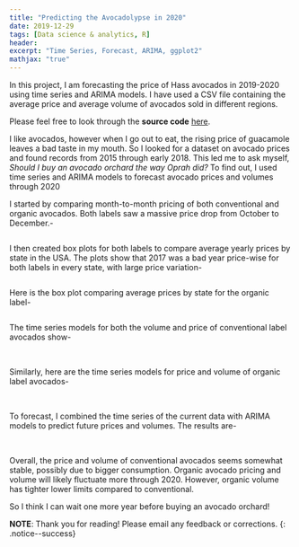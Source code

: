 ```yaml
---
title: "Predicting the Avocadolypse in 2020"
date: 2019-12-29
tags: [Data science & analytics, R]
header:
excerpt: "Time Series, Forecast, ARIMA, ggplot2"
mathjax: "true"
---
```

In this project, I am forecasting the price of Hass avocados in 2019-2020 using time series and ARIMA models. I have used a CSV file containing the average price and average volume of avocados sold in different regions.

Please feel free to look through the **source code** [here](https://github.com/opendatasurgeon/Predicting2020Avocadolypse_r).

I like avocados, however when I go out to eat, the rising price of guacamole leaves a bad taste in my mouth. So I looked for a dataset on avocado prices and found records from 2015 through early 2018. This led me to ask myself, *Should I buy an avocado orchard the way Oprah did?* To find out, I used time series and ARIMA models to forecast avocado prices and volumes through 2020

I started by comparing month-to-month pricing of both conventional and organic avocados. Both labels saw a massive price drop from October to December.-

<img src="{{ site.url }}{{ site.baseurl }}/images/avocados/avg_month_prices_both.png" alt="">

I then created box plots for both labels to compare average yearly prices by state in the USA. The plots show that 2017 was a bad year price-wise for both labels in every state, with large price variation-

<img src="{{ site.url }}{{ site.baseurl }}/images/avocados/avg_yr_price_conv.png" alt="">

Here is the box plot comparing average prices by state for the organic label-

<img src="{{ site.url }}{{ site.baseurl }}/images/avocados/avg_yr_price_org.png" alt="">

The time series models for both the volume and price of conventional label avocados show-

<img src="{{ site.url }}{{ site.baseurl }}/images/avocados/ts_conv_pricing.png" alt="">

<img src="{{ site.url }}{{ site.baseurl }}/images/avocados/ts_conv_volume.png" alt="">

Similarly, here are the time series models for price and volume of organic label avocados- 

<img src="{{ site.url }}{{ site.baseurl }}/images/avocados/ts_org_pricing.png" alt="">

<img src="{{ site.url }}{{ site.baseurl }}/images/avocados/ts_org_volume.png" alt="">

To forecast, I combined the time series of the current data with ARIMA models to predict future prices and volumes. The results are-

<img src="{{ site.url }}{{ site.baseurl }}/images/avocados/forecast_conv_price.png" alt="">

<img src="{{ site.url }}{{ site.baseurl }}/images/avocados/forecast_conv_vol.png" alt="">

<img src="{{ site.url }}{{ site.baseurl }}/images/avocados/forecast_org_price.png" alt="">

<img src="{{ site.url }}{{ site.baseurl }}/images/avocados/forecast_org_vol.png" alt="">

Overall, the price and volume of conventional avocados seems somewhat stable, possibly due to bigger consumption. Organic avocado pricing and volume will likely fluctuate more through 2020. However, organic volume has tighter lower limits compared to conventional.

So I think I can wait one more year before buying an avocado orchard!

**NOTE**: Thank you for reading! Please email any feedback or corrections.
{: .notice--success}
